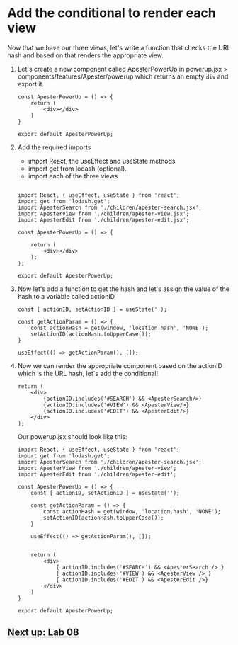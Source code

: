 

# Add the conditional to render each view

Now that we have our three views, let's write a function that checks the URL hash and based on that renders the appropriate view.

1. Let's create a new component called ApesterPowerUp in powerup.jsx > components/features/Apester/powerup which returns an empty `div` and export it.

    ```
    const ApesterPowerUp = () => {
        return (
            <div></div>
        )
    }

    export default ApesterPowerUp;

    ```

2. Add the required imports 
    - import React, the useEffect and useState methods
    - import get from lodash (optional). 
    - import each of the three views


    ```
    
    import React, { useEffect, useState } from 'react';
    import get from 'lodash.get';
    import ApesterSearch from './children/apester-search.jsx';
    import ApesterView from './children/apester-view.jsx';
    import ApesterEdit from './children/apester-edit.jsx';

    const ApesterPowerUp = () => {

        return (
            <div></div>
        );
    };

    export default ApesterPowerUp;
    ```


4. Now let's add a function to get the hash and let's assign the value of the hash to a variable called actionID

    ```
    const [ actionID, setActionID ] = useState('');

    const getActionParam = () => {
        const actionHash = get(window, 'location.hash', 'NONE');
        setActionID(actionHash.toUpperCase());
    }

    useEffect(() => getActionParam(), []);

5. Now we can render the appropriate component based on the actionID which is the URL hash, let's add the conditional!

    ```
    return (
        <div>
            {actionID.includes('#SEARCH') && <ApesterSearch/>}
            {actionID.includes('#VIEW') && <ApesterView/>}
            {actionID.includes('#EDIT') && <ApesterEdit/>}
        </div>
    );

    ```

    Our powerup.jsx should look like this:

    ``` 
    import React, { useEffect, useState } from 'react';
    import get from 'lodash.get';
    import ApesterSearch from './children/apester-search.jsx';
    import ApesterView from './children/apester-view';
    import ApesterEdit from './children/apester-edit';

    const ApesterPowerUp = () => {
        const [ actionID, setActionID ] = useState('');

        const getActionParam = () => {
            const actionHash = get(window, 'location.hash', 'NONE');
            setActionID(actionHash.toUpperCase());
        }

        useEffect(() => getActionParam(), []);


        return (
            <div>
                { actionID.includes('#SEARCH') && <ApesterSearch /> }
                { actionID.includes('#VIEW') && <ApesterView /> }
                { actionID.includes('#EDIT') && <ApesterEdit />}
            </div>
        )
    }

    export default ApesterPowerUp;
    ```

## [Next up: Lab 08](https://github.com/arc-partners/Fusion-Training-User-Stories/tree/powerups-lab-08)
